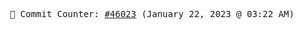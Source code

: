 <p align="center">
    <samp>
        📮 Commit Counter: <a href="https://github.com/Javascript-void0/Javascript-void0/commits/main">#46023</a> (January 22, 2023 @ 03:22 AM)
    </samp>
</p>